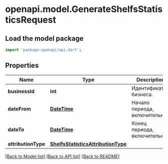 # openapi.model.GenerateShelfsStatisticsRequest

## Load the model package
```dart
import 'package:openapi/api.dart';
```

## Properties
Name | Type | Description | Notes
------------ | ------------- | ------------- | -------------
**businessId** | **int** | Идентификатор бизнеса. | 
**dateFrom** | [**DateTime**](DateTime.md) | Начало периода, включительно. | 
**dateTo** | [**DateTime**](DateTime.md) | Конец периода, включительно. | 
**attributionType** | [**ShelfsStatisticsAttributionType**](ShelfsStatisticsAttributionType.md) |  | 

[[Back to Model list]](../README.md#documentation-for-models) [[Back to API list]](../README.md#documentation-for-api-endpoints) [[Back to README]](../README.md)


